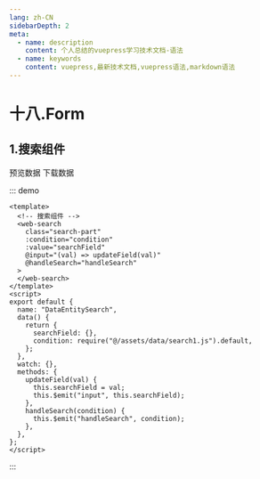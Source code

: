 ```yaml
---
lang: zh-CN
sidebarDepth: 2
meta:
  - name: description
    content: 个人总结的vuepress学习技术文档-语法
  - name: keywords
    content: vuepress,最新技术文档,vuepress语法,markdown语法
---
```


# 十八.Form

## 1.搜索组件

<web-preview url="/web-elementui/element-plus/eg.html">预览数据</web-preview> <el-button>下载数据</el-button>

::: demo

```vue
<template>
  <!-- 搜索组件 -->
  <web-search
    class="search-part"
    :condition="condition"
    :value="searchField"
    @input="(val) => updateField(val)"
    @handleSearch="handleSearch"
  >
  </web-search>
</template>
<script>
export default {
  name: "DataEntitySearch",
  data() {
    return {
      searchField: {},
      condition: require("@/assets/data/search1.js").default,
    };
  },
  watch: {},
  methods: {
    updateField(val) {
      this.searchField = val;
      this.$emit("input", this.searchField);
    },
    handleSearch(condition) {
      this.$emit("handleSearch", condition);
    },
  },
};
</script>
```

:::
